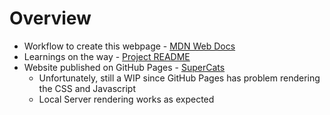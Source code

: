 # Overview
- Workflow to create this webpage - [MDN Web Docs](https://developer.mozilla.org/en-US/docs/Learn/Getting_started_with_the_web/)
- Learnings on the way - [Project README](https://github.com/prak112/DevSchool-HTML#topics-learned)
- Website published on GitHub Pages - <a href="https://prak112.github.io/DevSchool-HTML" target="_blank" rel="noopener">SuperCats</a>
    - Unfortunately, still a WIP since GitHub Pages has problem rendering the CSS and Javascript
    - Local Server rendering works as expected

